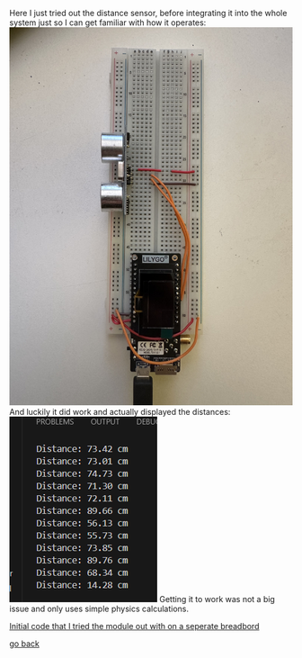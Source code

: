 Here I just tried out the distance sensor, before integrating it into the whole system just so I can get familiar with how it operates:
![build](images/DistanceSensor.jpg "Build")
And luckily it did work and actually displayed the distances:
![Distances](images/Distances.png "Distances")
Getting it to work was not a big issue and only uses simple physics calculations.

[Initial code that I tried the module out with on a seperate breadbord](https://github.com/FontysVenlo/prj4e-individual-respository-Louis-Legere/blob/main/src/initialSoundModuleCode.cpp)

[go back](/doc/PersonalDevelopmentPlan.md)